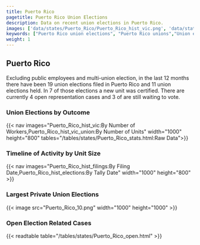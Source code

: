 ```yaml
---
title: Puerto Rico
pagetitle: Puerto Rico Union Elections
description: Data on recent union elections in Puerto Rico.
images: ['data/states/Puerto_Rico/Puerto_Rico_hist_vic.png', 'data/states/Puerto_Rico/Puerto_Rico_hist_size.png', 'data/states/Puerto_Rico/Puerto_Rico_10.png']
keywords: ["Puerto Rico union elections", "Puerto Rico unions","Union elections"]
weight: 1
---
```

##  Puerto Rico

Excluding public employees and multi-union election, in the last 12 months there have been 19 union elections filed in Puerto Rico and 11 union elections held. In 7 of those elections a new unit was certified. There are currently 4 open representation cases and 3 of are still waiting to vote.

### Union Elections by Outcome
{{< nav images="Puerto_Rico_hist_vic:By Number of Workers,Puerto_Rico_hist_vic_union:By Number of Units" width="1000" height="800" tables="/tables/states/Puerto_Rico_stats.html:Raw Data">}}

### Timeline of Activity by Unit Size
{{< nav images="Puerto_Rico_hist_filings:By Filing Date,Puerto_Rico_hist_elections:By Tally Date" width="1000" height="800" >}}

### Largest Private Union Elections
{{< image src="Puerto_Rico_10.png" width="1000" height="1000"  >}}

### Open Election Related Cases
{{< readtable table="/tables/states/Puerto_Rico_open.html" >}}

